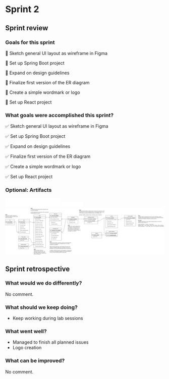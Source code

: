 # Sprint 2

## Sprint review

### Goals for this sprint
🎯 Sketch general UI layout as wireframe in Figma

🎯 Set up Spring Boot project

🎯 Expand on design guidelines

🎯 Finalize first version of the ER diagram

🎯 Create a simple wordmark or logo

🎯 Set up React project


### What goals were accomplished this sprint?
✅ Sketch general UI layout as wireframe in Figma

✅ Set up Spring Boot project

✅ Expand on design guidelines

✅ Finalize first version of the ER diagram

✅ Create a simple wordmark or logo

✅ Set up React project


### Optional: Artifacts
![logo-big](../assets/logo-big.svg)
![logo-small](../assets/logo-small.svg)
![er-diagram](../assets/sprint2-erdiagram.png)

## Sprint retrospective

### What would we do differently?
No comment.

### What should we keep doing?
- Keep working during lab sessions

### What went well?
- Managed to finish all planned issues
- Logo creation

### What can be improved?
No comment.